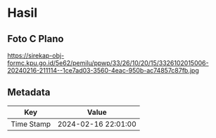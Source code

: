 # Hasil

## Foto C Plano

https://sirekap-obj-formc.kpu.go.id/5e62/pemilu/ppwp/33/26/10/20/15/3326102015006-20240216-211114--1ce7ad03-3560-4eac-950b-ac74857c87fb.jpg


## Metadata

| Key        | Value               |
| ---------- | ------------------- |
| Time Stamp | 2024-02-16 22:01:00 |



